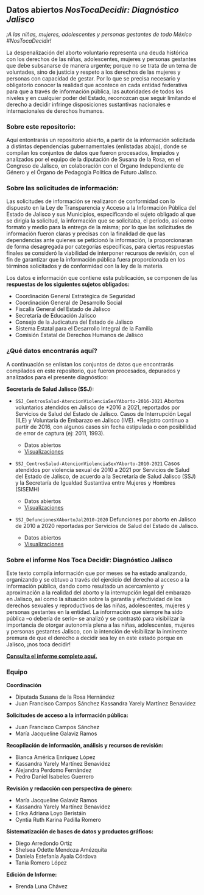 ## Datos abiertos *NosTocaDecidir: Diagnóstico Jalisco*

*¡A las niñas, mujeres, adolescentes y personas gestantes de todo México #NosTocaDecidir!*

La despenalización del aborto voluntario representa una deuda histórica con los derechos de las niñas, adolescentes, mujeres y personas gestantes que debe subsanarse de manera urgente; porque no se trata de un tema de voluntades, sino de justicia y respeto a los derechos de las mujeres y personas con capacidad de gestar. Por lo que se precisa necesario y obligatorio conocer la realidad que acontece en cada entidad federativa para que a través de información pública, las autoridades de todos los niveles y en cualquier poder del Estado, reconozcan que seguir limitando el derecho a decidir infringe disposiciones sustantivas nacionales e internacionales de derechos humanos.

### Sobre este repositorio: 
Aquí entontrarás un repositorio abierto, a partir de la información solicitada a distintas dependencias gubernamentales (enlistadas abajo), donde se compilan los conjuntos de datos que fueron procesados, limpiados y analizados por el equipo de la diputación de Susana de la Rosa, en el Congreso de Jalisco, en colaboración con el Órgano Independiente de Género y el Órgano de Pedagogía Política de Futuro Jalisco.

### Sobre las solicitudes de información:
Las solicitudes de información se realizaron de conformidad con lo dispuesto en la Ley de Transparencia y Acceso a la Información Pública del Estado de Jalisco y sus Municipios, especificando el sujeto obligado al que se dirigía la solicitud, la información que se solicitaba, el período, así como formato y medio para la entrega de la misma; por lo que las solicitudes de información fueron claras y precisas con la finalidad de que las dependencias ante quienes se peticionó la información, la proporcionaran de forma desagregada por categorías específicas, para ciertas respuestas finales se consideró la viabilidad de interponer recursos de revisión, con el fin de garantizar que la información pública fuera proporcionada en los términos solicitados y de conformidad con la ley de la materia.

Los datos e información que contiene esta publicación, se componen de las **respuestas de los siguientes sujetos obligados:** 
- Coordinación General Estratégica de Seguridad
- Coordinación General de Desarrollo Social
- Fiscalía General del Estado de Jalisco
- Secretaría de Educación Jalisco
- Consejo de la Judicatura del Estado de Jalisco
- Sistema Estatal para el Desarrollo Integral de la Familia
- Comisión Estatal de Derechos Humanos de Jalisco

###  ¿Qué datos encontrarás aquí?
A continuación se enlistan los conjuntos de datos que encontrarás compilados en este repositorio, que fueron procesados, depurados y analizados para el presente diagnóstico:

 **Secretaría de Salud Jalisco (SSJ):**
 - `SSJ_CentrosSalud-AtencionViolenciaSexYAborto-2016-2021` 
Abortos voluntarios atendidos en Jalisco de *2016 a 2021, reportados por Servicios de Salud del Estado de Jalisco. Casos de Interrupción Legal (ILE) y Voluntaria de Embarazo en Jalisco (IVE).
*Registro continuo a partir de 2016, con algunos casos sin fecha estipulada o con posibilidad de error de captura (ej: 2011, 1993).
	- Datos abiertos
	- [Visualizaciones](https://public.tableau.com/views/SSJ_AbortosVoluntariosAtendidospor_02/SSJ_AbortosVoluntariosAtendidospor_02?:language=en-US&:display_count=n&:origin=viz_share_link) 

 - `SSJ_CentrosSalud-AtencionViolenciaSexYAborto-2010-2021` 
Casos atendidos por violencia sexual de 2010 a 2021 por Servicios de Salud del Estado de Jalisco, de acuerdo a la Secretaría de Salud Jalisco (SSJ) y la Secretaría de Igualdad Sustantiva entre Mujeres y Hombres (SISEMH)
	- Datos abiertos
	- [Visualizaciones](https://public.tableau.com/views/SSJ_CentrosSalud-AtencionViolenciaSexYAborto2010-2021_02/CentrosSalud-AtencinViolenciaSexYAborto2010-2021_02-seleccion?:language=en-US&:display_count=n&:origin=viz_share_link) 

 - `SSJ_DefuncionesXAbortoJal2010-2020` 
Defunciones por aborto en Jalisco de 2010 a 2020 reportadas por Servicios de Salud del Estado de Jalisco.
	- Datos abiertos
	- [Visualizaciones](https://public.tableau.com/views/Salud_DefuncionesXAbortoJal2010-2020_01/Salud_DefuncionesXAbortoJal2010-2020_01?:language=en-US&:display_count=n&:origin=viz_share_link) 

### Sobre el informe Nos Toca Decidir: Diagnóstico Jalisco 
Este texto compila información que por meses se ha estado analizando, organizando y se obtuvo a través del ejercicio del derecho al acceso a la información pública, dando como resultado un acercamiento y aproximación a la realidad del aborto y la interrupción legal del embarazo en Jalisco, así como la situación sobre la garantía y efectividad de los derechos sexuales y reproductivos de las niñas, adolescentes, mujeres y personas gestantes en la entidad. La información que siempre ha sido pública –o debería de serlo– se analizó y se contrastó para visibilizar la importancia de otorgar autonomía plena a las niñas, adolescentes, mujeres y personas gestantes Jalisco, con la intención de visibilizar la inminente premura de que el derecho a decidir sea ley en este estado porque en Jalisco,
¡nos toca decidir!

[**Consulta el informe completo aquí.**](https://susanadelarosa.mx/encuentronacionalderechoadecidir-copy)
  

### Equipo
**Coordinación**
- Diputada Susana de la Rosa Hernández
- Juan Francisco Campos Sánchez Kassandra Yarely Martínez Benavidez

**Solicitudes de acceso a la información pública:**
- Juan Francisco Campos Sánchez
- María Jacqueline Galaviz Ramos  

**Recopilación de información, análisis y recursos de revisión:**
- Bianca América Enríquez López
- Kassandra Yarely Martínez Benavidez
- Alejandra Perdomo Fernández
- Pedro Daniel Isabeles Guerrero

**Revisión y redacción con perspectiva de género:**
- María Jacqueline Galaviz Ramos
- Kassandra Yarely Martínez Benavidez
- Erika Adriana Loyo Beristáin
- Cyntia Ruth Karina Padilla Romero

**Sistematización de bases de datos y productos gráficos:**
- Diego Arredondo Ortiz
- Shelsea Odette Mendoza Amézquita
- Daniela Estefanía Ayala Córdova
- Tania Romero López  

**Edición de Informe:**
- Brenda Luna Chávez